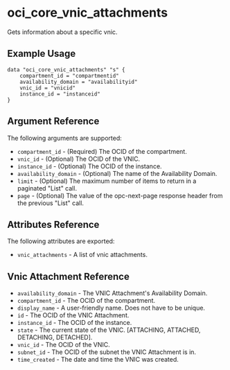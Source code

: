 # oci\_core\_vnic_attachments

Gets information about a specific vnic.

## Example Usage

```
data "oci_core_vnic_attachments" "s" {
    compartment_id = "compartmentid"
    availability_domain = "availabilityid"
    vnic_id = "vnicid"
    instance_id = "instanceid"
}
```

## Argument Reference

The following arguments are supported:

* `compartment_id` - (Required) The OCID of the compartment.
* `vnic_id` - (Optional) The OCID of the VNIC.
* `instance_id` - (Optional) The OCID of the instance.
* `availability_domain` - (Optional) The name of the Availability Domain.
* `limit` - (Optional) The maximum number of items to return in a paginated "List" call.
* `page` - (Optional) The value of the opc-next-page response header from the previous "List" call.


## Attributes Reference

The following attributes are exported:

* `vnic_attachments` - A list of vnic attachments.

## Vnic Attachment Reference
* `availability_domain` - The VNIC Attachment's Availability Domain.
* `compartment_id` - The OCID of the compartment.
* `display_name` - A user-friendly name. Does not have to be unique.
* `id` - The OCID of the VNIC Attachment.
* `instance_id` - The OCID of the instance.
* `state` - The current state of the VNIC. [ATTACHING, ATTACHED, DETACHING, DETACHED].
* `vnic_id` - The OCID of the VNIC.
* `subnet_id` - The OCID of the subnet the VNIC Attachment is in.
* `time_created` - The date and time the VNIC was created.
